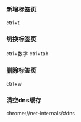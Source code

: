 ### 新增标签页
ctrl+t

### 切换标签页
ctrl+数字   ctrl+tab

### 删除标签页
ctrl+w

### 清空dns缓存
chrome://net-internals/#dns